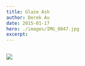 ```yaml
---
title: Glaze Ash
author: Derek Au
date: 2015-01-17
hero: ./images/IMG_0047.jpg
excerpt: 
---
```


![]()

![](./images/IMG_0055.jpg)
